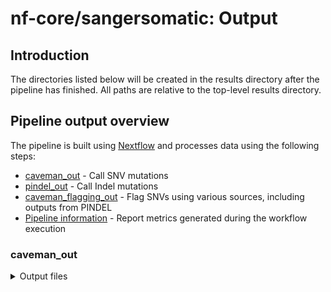 # nf-core/sangersomatic: Output

## Introduction

The directories listed below will be created in the results directory after the pipeline has finished. All paths are relative to the top-level results directory.


## Pipeline output overview

The pipeline is built using [Nextflow](https://www.nextflow.io/) and processes data using the following steps:

- [caveman_out](#caveman) - Call SNV mutations
- [pindel_out](#pindel) - Call Indel mutations
- [caveman_flagging_out](#caveman_flagging) - Flag SNVs using various sources, including outputs from PINDEL
- [Pipeline information](#pipeline-information) - Report metrics generated during the workflow execution

### caveman_out

<details markdown="1">
<summary>Output files</summary>

- `caveman_out/`
  - `sample_id/`
    - `alg_bean`: caveman set up output
    - `caveman.cfg.ini`: caveman set up output
    - `splitList`: caveman split output (this determines the number of jobs for CaVEMan Mstep and Estep)
    - `covs_arr`: caveman Mstep output (to be used in the Estep)
    - `probs_arr`: caveman Mstep output (to be used in the Estep)
    - `${sample_id}_vs_${match_normal_id}.caveman.muts.no_ids.vcf`: caveman Estep output (vcf for somatic mutations without added variant IDs)
    - `${sample_id}_vs_${match_normal_id}.caveman.snps.no_ids.vcf`: caveman Estep output (vcf for germline mutations without added variant IDs)
    -  `${sample_id}_vs_${match_normal_id}.no_analysis.bed.gz`: caveman Estep output
    - `${sample_id}_vs_${match_normal_id}.no_analysis.bed.gz.tbi`: caveman Estep output
    - `${sample_id}_vs_${match_normal_id}.muts.vcf.gz`: caveman add IDs output (bgzipped vcf for somatic mutations with variant IDs added)
    - `${sample_id}_vs_${match_normal_id}.muts.vcf.gz.tbi`: caveman add IDs output (bgzipped vcf index for somatic mutations with variant IDs added)
    - `${sample_id}_vs_${match_normal_id}.snps.vcf.gz`: caveman add IDs output (bgzipped vcf for germline mutations with variant IDs added)
    - `${sample_id}_vs_${match_normal_id}.snps.vcf.gz`: caveman add IDs output (bgzipped vcf index for germline mutations with variant IDs added)

### pindel_out

<details markdown="1">
<summary>Output files</summary>

- `pindel_out/`
  - `sample_id/`
    - `${sample_id}_vs_${match_normal_id}_mt.bam`: bam file for `sample_id`
    - `${sample_id}_vs_${match_normal_id}_mt.bam.bai`: bam index file for `sample_id`
    - `${sample_id}_vs_${match_normal_id}_wt.bam`: bam file for `match_normal_id`
    - `${sample_id}_vs_${match_normal_id}_wt.bam.bai`: bam index file for `match_normal_id`
    - `${sample_id}_vs_${match_normal_id}.germline.bed.gz`: bed file for germline mutation, this will be used to flag caveman output
    - `${sample_id}_vs_${match_normal_id}.germline.bed.gz.tbi`: index file for bed file for germline mutation, this will be used to flag caveman output
    - `${sample_id}_vs_${match_normal_id}.flagged.vcf.gz`: vcf file after running cgpPindel
    - `${sample_id}_vs_${match_normal_id}.flagged.vcf.gz.tbi`: index file for the vcf file after running cgpPindel
    - `${sample_id}_vs_${match_normal_id}.flagged.vafaugment.vcf.gz`: vcf file after vaf augmented (added VAF related flags)
    - `${sample_id}_vs_${match_normal_id}.flagged.vafaugment.vcf.gz.tbi`: index file for the vcf file after vaf augmented (added VAF related flags)
    - `${sample_id}_vs_${match_normal_id}.pindel.annot.flagged.vaf.vcf.gz`: vcf file after vaf augmented (added VAF related flags) and annotated with vagrent
    - `${sample_id}_vs_${match_normal_id}.pindel.annot.flagged.vaf.vcf.gz.tbi`: index file for the vcf file after vaf augmented (added VAF related flags) and annotated with vagrent



### caveman_flagging_out

<details markdown="1">
<summary>Output files</summary>

- `caveman_flagging_out/`
  - `sample_id/`
    - `${sample_id}_vs_${match_normal_id}.caveman.flagged.muts.vcf.gz`: output from caveman_flagging, VCF file flagged using various sources (see [caveman flagging script](../modules/local/caveman_flagging/main.nf)), this is input for the subsequent caveman_vagrent step
    - `${sample_id}_vs_${match_normal_id}.caveman.flagged.muts.vcf.gz.tbi`: output from caveman_flagging, index file for the VCF file flagged using various sources (see [caveman flagging script](../modules/local/caveman_flagging/main.nf)), this is input for the subsequent caveman_vagrent step
    - `${sample_id}_vs_${match_normal_id}.caveman.annot.flagged.muts.vcf.gz`: output from caveman_vagrent, ready for downstream analysis, VCF file flagged using vagrent (see [caveman vagrent annotating script](../modules/local/caveman_vagrent/main.nf))
    - `${sample_id}_vs_${match_normal_id}.caveman.annot.flagged.muts.vcf.gz.tbi`: output from caveman_vagrent, ready for downstream analysis, index file for VCF file flagged using vagrent (see [caveman vagrent annotating script](../modules/local/caveman_vagrent/main.nf))



### Pipeline information

<details markdown="1">
<summary>Output files</summary>

- `pipeline_info/`
  - Reports generated by Nextflow: `execution_report.html`, `execution_timeline.html`, `execution_trace.txt` and `pipeline_dag.dot`/`pipeline_dag.svg`.
  - Reports generated by the pipeline: `pipeline_report.html`, `pipeline_report.txt` and `software_versions.yml`. The `pipeline_report*` files will only be present if the `--email` / `--email_on_fail` parameter's are used when running the pipeline.
  - Reformatted samplesheet files used as input to the pipeline: `samplesheet.valid.csv`.
  - Parameters used by the pipeline run: `params.json`.

</details>

[Nextflow](https://www.nextflow.io/docs/latest/tracing.html) provides excellent functionality for generating various reports relevant to the running and execution of the pipeline. This will allow you to troubleshoot errors with the running of the pipeline, and also provide you with other information such as launch commands, run times and resource usage.
